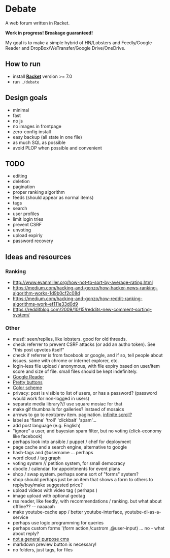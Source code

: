 # Debate
A web forum written in Racket.

**Work in progress! Breakage guaranteed!**

My goal is to make a simple hybrid of HN/Lobsters and Feedly/Google Reader and DropBox/WeTransfer/Google Drive/OneDrive.

## How to run

- install [**Racket**](https://racket-lang.org) version >= 7.0
- run `./debate`

## Design goals

- minimal
- fast
- no js
- no images in frontpage
- zero-config install
- easy backup (all state in one file)
- as much SQL as possible
- avoid PLOP when possible and convenient

## TODO

- editing
- deletion
- pagination
- proper ranking algorithm
- feeds (should appear as normal items)
- tags
- search
- user profiles
- limit login tries
- prevent CSRF
- unvoting
- upload expiriy
- password recovery

## Ideas and resources

### Ranking
* http://www.evanmiller.org/how-not-to-sort-by-average-rating.html
* https://medium.com/hacking-and-gonzo/how-hacker-news-ranking-algorithm-works-1d9b0cf2c08d
* https://medium.com/hacking-and-gonzo/how-reddit-ranking-algorithms-work-ef111e33d0d9
* https://redditblog.com/2009/10/15/reddits-new-comment-sorting-system/

### Other
* must!: seen/replies, like lobsters. good for old threads.
* check referrer to prevent CSRF attacks (or add an autho token). See "this post upvotes itself"
* check if referrer is from facebook or google, and if so, tell people about issues. same with chrome or internet explorer, etc.
* login-less file upload / anonymous, with file expiry based on user/item score and size of file. small files should be kept indefinitely.
* [Google Reader](http://googlereader.blogspot.com/2008/12/square-is-new-round.html)
* [Pretty buttons](https://picturepan2.github.io/spectre/elements/buttons.html)
* [Color scheme](https://refactoringui.com/previews/building-your-color-palette/)
* privacy: post is visible to list of users, or has a password? (password would work for non-logged in users)
* separate media library?// use square mosiac for that
* make gif thumbnails for galleries? instaed of mosaics
* arrows to go to next/prev item. pagination. [infinite scroll?](https://logrocket.com/blog/infinite-scroll/)
* label as 'flame' 'troll' 'clickbait' 'spam'...
* add post language (e.g. English)
* "ignore" a user, and bayesian spam filter, but no voting (click-economy like facebook)
* perhaps look into ansible / puppet / chef for deployment
* page cache and a search engine, alternative to google
* hash-tags and @username ... perhaps
* word cloud / tag graph
* voting system // petition system, for small democracy
* doodle / calendar. for appointments for event plans
* shop / swap system. perhaps some sort of "forms" system?
* shop should perhaps just be an item that shows a form to others to reply/buy/make suggested price?
* upload videos with video tag ( perhaps )
* image upload with optional geotag
* rss reader, like feedly, with recommendations / ranking. but what about offline?? -- naaaaah
* make youtube-cache app / better youtube-interface, youtube-dl-as-a-service
* perhaps use logic programming for queries
* perhaps custom forms '(form action /custrom ,@user-input) ... no - what about reply?
* [not a general purpose cms](http://hakunin.com/cms-trap)
* markdown preview button is necessary!
* no folders, just tags, for files
